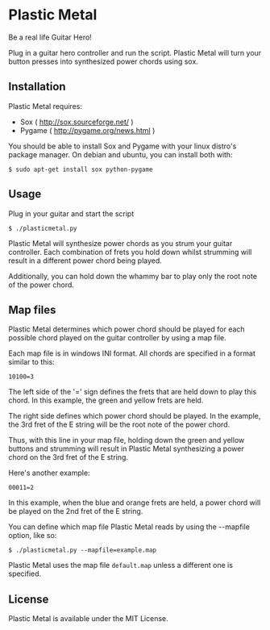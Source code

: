 # Plastic Metal

Be a real life Guitar Hero!

Plug in a guitar hero controller and run the script. Plastic Metal will turn
your button presses into synthesized power chords using sox.

## Installation

Plastic Metal requires:

  * Sox ( http://sox.sourceforge.net/ )
  * Pygame ( http://pygame.org/news.html )

You should be able to install Sox and Pygame with your linux distro's
package manager. On debian and ubuntu, you can install both with:

    $ sudo apt-get install sox python-pygame


## Usage

Plug in your guitar and start the script

    $ ./plasticmetal.py

Plastic Metal will synthesize power chords as you strum your guitar controller. Each
combination of frets you hold down whilst strumming will result in a different
power chord being played.

Additionally, you can hold down the whammy bar to play only the root note of the
power chord.


## Map files

Plastic Metal determines which power chord should be played for each possible chord
played on the guitar controller by using a map file.

Each map file is in windows INI format. All chords are specified in a format similar
to this:

    10100=3

The left side of the '=' sign defines the frets that are held down to play
this chord. In this example, the green and yellow frets are held.

The right side defines which power chord should be played. In the example, the
3rd fret of the E string will be the root note of the power chord.

Thus, with this line in your map file, holding down the green and yellow buttons
and strumming will result in Plastic Metal synthesizing a power chord on the 3rd
fret of the E string.

Here's another example:

    00011=2

In this example, when the blue and orange frets are held, a power chord will be
played on the 2nd fret of the E string.

You can define which map file Plastic Metal reads by using the --mapfile option,
like so:

    $ ./plasticmetal.py --mapfile=example.map

Plastic Metal uses the map file `default.map` unless a different one is specified.


## License

Plastic Metal is available under the MIT License.